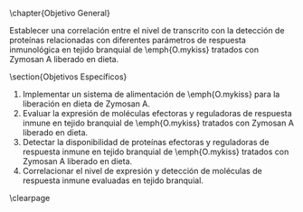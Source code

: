 \chapter{Objetivo General}

Establecer una correlación entre el nivel de transcrito con la detección de proteínas relacionadas con diferentes parámetros de respuesta inmunológica en tejido branquial de \emph{O.mykiss} tratados con Zymosan A liberado en dieta.

\section{Objetivos Específicos}

1. Implementar un sistema de alimentación de \emph{O.mykiss} para la liberación en dieta de Zymosan A.
2. Evaluar la expresión de moléculas efectoras y reguladoras de respuesta inmune en tejido branquial de \emph{O.mykiss} tratados con Zymosan A liberado en dieta.
3. Detectar la disponibilidad de proteínas efectoras y reguladoras de respuesta inmune en tejido branquial de \emph{O.mykiss} tratados con Zymosan A liberado en dieta.
4. Correlacionar el nivel de expresión y detección de moléculas de respuesta inmune evaluadas en tejido branquial.

\clearpage

